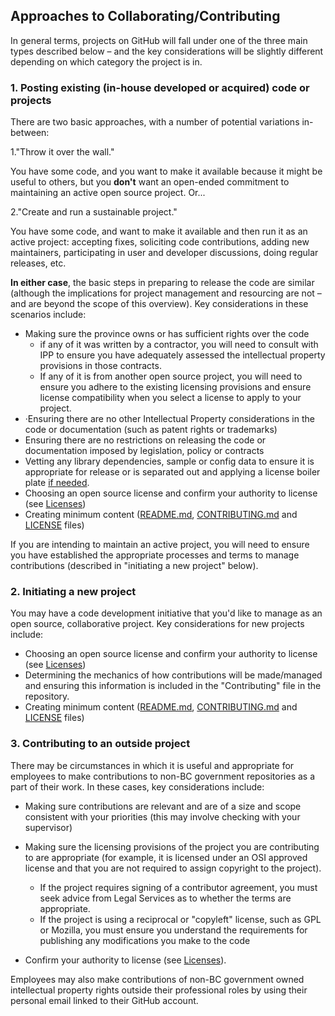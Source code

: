 ## Approaches to Collaborating/Contributing

In general terms, projects on GitHub will fall under one of the three main types described below – and the key considerations will be slightly different depending on which category the project is in.

### 1. Posting existing (in-house developed or acquired) code or projects

There are two basic approaches, with a number of potential variations in-between:

1."Throw it over the wall."

 You have some code, and you want to make it available because it might be useful to others, but you **don't** want an open-ended commitment to maintaining an active open source project. Or...

2."Create and run a sustainable project."

You have some code, and want to make it available and then run it as an active project: accepting fixes, soliciting code contributions, adding new maintainers, participating in user and developer discussions, doing regular releases, etc.

**In either case**, the basic steps in preparing to release the code are similar (although the implications for project management and resourcing are not – and are beyond the scope of this overview).  Key considerations in these scenarios include:

- Making sure the province owns or has sufficient rights over the code
  - if any of it was written by a contractor, you will need to consult with IPP to ensure you have adequately assessed the intellectual property provisions in those contracts.
  - If any of it is from another open source project, you will need to ensure you adhere to the existing licensing provisions and ensure license compatibility when you select a license to apply to your project.
- ·Ensuring there are no other Intellectual Property considerations in the code or documentation (such as patent rights or trademarks)
- Ensuring there are no restrictions on releasing the code or documentation imposed by legislation, policy or contracts
- Vetting any library dependencies, sample or config data to ensure it is appropriate for release or is separated out and applying a license boiler plate [if needed](..BC-Gov-Org-HowTo/using-licenses.md).
- Choosing an open source license and confirm your authority to license (see [Licenses](Licenses.md))
- Creating minimum content ([README.md](BC-Gov-Org-HowTo/SAMPLE-README.md), [CONTRIBUTING.md](BC-Gov-Org-HowTo/SAMPLE-CONTRIBUTING.md) and [LICENSE](BC-Gov-Org-HowTo/using-licenses.md) files)

If you are intending to maintain an active project, you will need to ensure you have established the appropriate processes and terms to manage contributions (described in "initiating a new project" below).

### 2. Initiating a new project

You may have a code development initiative that you'd like to manage as an open source, collaborative project.  Key considerations for new projects include:

- Choosing an open source license and confirm your authority to license (see  [Licenses](Licenses.md))
- Determining the mechanics of how contributions will be made/managed and ensuring this information is included in the "Contributing" file in the repository.
- Creating minimum content ([README.md](BC-Gov-Org-HowTo/SAMPLE-README.md), [CONTRIBUTING.md](BC-Gov-Org-HowTo/SAMPLE-CONTRIBUTING.md) and [LICENSE](using-licenses.md) files)

### 3. Contributing to an outside project

There may be circumstances in which it is useful and appropriate for employees to make contributions to non-BC government repositories as a part of their work. In these cases, key considerations include:

- Making sure contributions are relevant and are of a size and scope consistent with your priorities (this may involve checking with your supervisor)
- Making sure the licensing provisions of the project you are contributing to are appropriate (for example, it is licensed under an OSI approved license and that you are not required to assign copyright to the project).
  - If the project requires signing of a contributor agreement, you must seek advice from Legal Services as to whether the terms are appropriate.
  - If the project is using a reciprocal or "copyleft" license, such as GPL or Mozilla, you must ensure you understand the requirements for publishing any modifications you make to the code

- Confirm your authority to license (see  [Licenses](Licenses.md)).

Employees may also make contributions of non-BC government owned intellectual property rights outside their professional roles by using their personal email linked to their GitHub account.
